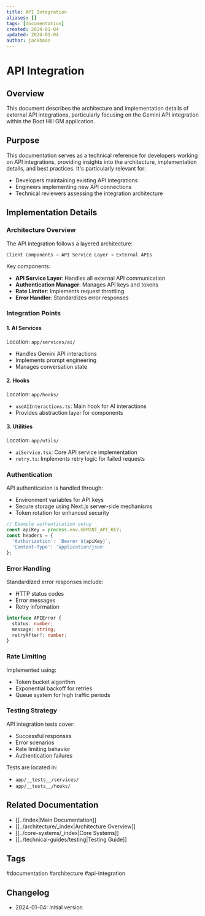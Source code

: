 ```yaml
---
title: API Integration
aliases: []
tags: [documentation]
created: 2024-01-04
updated: 2024-01-04
author: jackhaas
---
```


# API Integration

## Overview
This document describes the architecture and implementation details of external API integrations, particularly focusing on the Gemini API integration within the Boot Hill GM application.

## Purpose
This documentation serves as a technical reference for developers working on API integrations, providing insights into the architecture, implementation details, and best practices. It's particularly relevant for:
- Developers maintaining existing API integrations
- Engineers implementing new API connections
- Technical reviewers assessing the integration architecture

## Implementation Details

### Architecture Overview
The API integration follows a layered architecture:

```
Client Components → API Service Layer → External APIs
```

Key components:
- **API Service Layer**: Handles all external API communication
- **Authentication Manager**: Manages API keys and tokens
- **Rate Limiter**: Implements request throttling
- **Error Handler**: Standardizes error responses

### Integration Points

#### 1. AI Services
Location: `app/services/ai/`
- Handles Gemini API interactions
- Implements prompt engineering
- Manages conversation state

#### 2. Hooks
Location: `app/hooks/`
- `useAIInteractions.ts`: Main hook for AI interactions
- Provides abstraction layer for components

#### 3. Utilities
Location: `app/utils/`
- `aiService.tsx`: Core API service implementation
- `retry.ts`: Implements retry logic for failed requests

### Authentication
API authentication is handled through:
- Environment variables for API keys
- Secure storage using Next.js server-side mechanisms
- Token rotation for enhanced security

```typescript
// Example authentication setup
const apiKey = process.env.GEMINI_API_KEY;
const headers = {
  'Authorization': `Bearer ${apiKey}`,
  'Content-Type': 'application/json'
};
```

### Error Handling
Standardized error responses include:
- HTTP status codes
- Error messages
- Retry information

```typescript
interface APIError {
  status: number;
  message: string;
  retryAfter?: number;
}
```

### Rate Limiting
Implemented using:
- Token bucket algorithm
- Exponential backoff for retries
- Queue system for high traffic periods

### Testing Strategy
API integration tests cover:
- Successful responses
- Error scenarios
- Rate limiting behavior
- Authentication failures

Tests are located in:
- `app/__tests__/services/`
- `app/__tests__/hooks/`

## Related Documentation
- [[../index|Main Documentation]]
- [[../architecture/_index|Architecture Overview]]
- [[../core-systems/_index|Core Systems]]
- [[../technical-guides/testing|Testing Guide]]

## Tags
#documentation #architecture #api-integration

## Changelog
- 2024-01-04: Initial version
